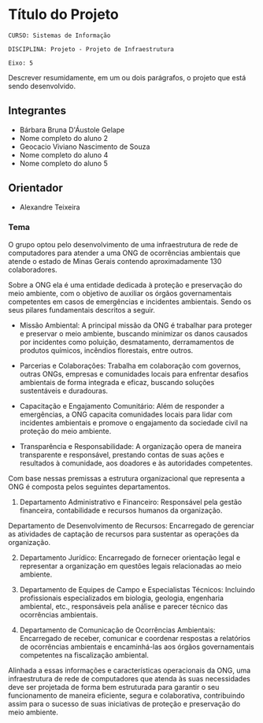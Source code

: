 # Título do Projeto

`CURSO: Sistemas de Informação`

`DISCIPLINA: Projeto - Projeto de Infraestrutura`

`Eixo: 5`

Descrever resumidamente, em um ou dois parágrafos, o projeto que está sendo desenvolvido.

## Integrantes

* Bárbara Bruna D'Áustole Gelape
* Nome completo do aluno 2
* Geocacio Viviano Nascimento de Souza
* Nome completo do aluno 4
* Nome completo do aluno 5

## Orientador

* Alexandre Teixeira

### Tema

O grupo optou pelo desenvolvimento de uma infraestrutura de rede de computadores para atender a uma ONG de ocorrências ambientais que atende o estado de Minas Gerais contendo aproximadamente 130 colaboradores.   

Sobre a ONG ela é uma entidade dedicada à proteção e preservação do meio ambiente, com o objetivo de auxiliar os órgãos governamentais competentes em casos de emergências e incidentes ambientais. Sendo os seus pilares fundamentais descritos a seguir. 

 

* Missão Ambiental: A principal missão da ONG é trabalhar para proteger e preservar o meio ambiente, buscando minimizar os danos causados por incidentes como poluição, desmatamento, derramamentos de produtos químicos, incêndios florestais, entre outros. 

* Parcerias e Colaborações: Trabalha em colaboração com governos, outras ONGs, empresas e comunidades locais para enfrentar desafios ambientais de forma integrada e eficaz, buscando soluções sustentáveis e duradouras. 

* Capacitação e Engajamento Comunitário: Além de responder a emergências, a ONG capacita comunidades locais para lidar com incidentes ambientais e promove o engajamento da sociedade civil na proteção do meio ambiente. 

* Transparência e Responsabilidade: A organização opera de maneira transparente e responsável, prestando contas de suas ações e resultados à comunidade, aos doadores e às autoridades competentes. 

 

Com base nessas premissas a estrutura organizacional que representa a ONG é composta pelos seguintes departamentos. 

 

1. Departamento Administrativo e Financeiro: Responsável pela gestão financeira, contabilidade e recursos humanos da organização. 

Departamento de Desenvolvimento de Recursos: Encarregado de gerenciar as atividades de captação de recursos para sustentar as operações da organização. 

2. Departamento Jurídico: Encarregado de fornecer orientação legal e representar a organização em questões legais relacionadas ao meio ambiente. 

3. Departamento de Equipes de Campo e Especialistas Técnicos: Incluindo profissionais especializados em biologia, geologia, engenharia ambiental, etc., responsáveis pela análise e parecer técnico das ocorrências ambientais. 

4. Departamento de Comunicação de Ocorrências Ambientais: Encarregado de receber, comunicar e coordenar respostas a relatórios de ocorrências ambientais e encaminhá-las aos órgãos governamentais competentes na fiscalização ambiental. 

 

Alinhada a essas informações e características operacionais da ONG, uma infraestrutura de rede de computadores que atenda às suas necessidades deve ser projetada de forma bem estruturada para garantir o seu funcionamento de maneira eficiente, segura e colaborativa, contribuindo assim para o sucesso de suas iniciativas de proteção e preservação do meio ambiente. 


